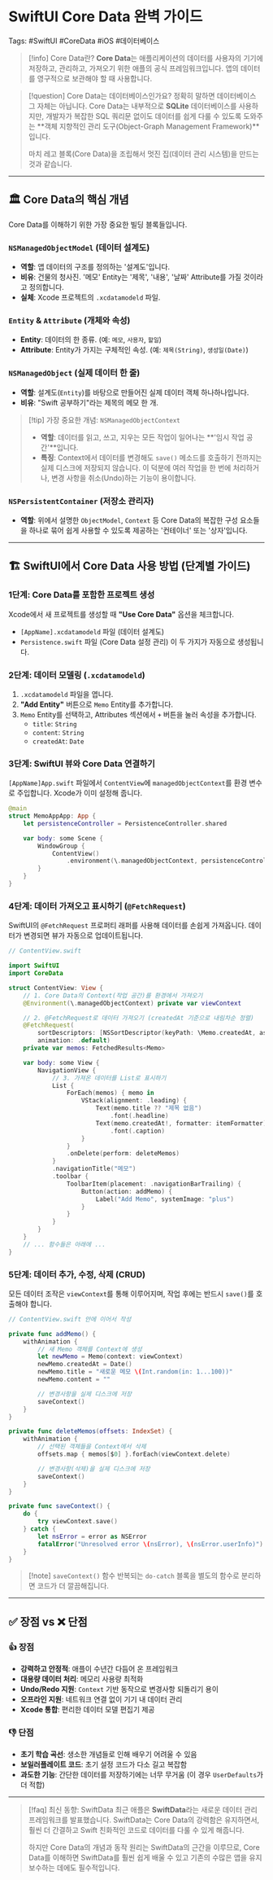 # SwiftUI Core Data 완벽 가이드

Tags: #SwiftUI #CoreData #iOS #데이터베이스 

> [!info] Core Data란?
> **Core Data**는 애플리케이션의 데이터를 사용자의 기기에 저장하고, 관리하고, 가져오기 위한 애플의 공식 프레임워크입니다. 앱의 데이터를 영구적으로 보관해야 할 때 사용합니다.

> [!question] Core Data는 데이터베이스인가요?
> 정확히 말하면 데이터베이스 그 자체는 아닙니다. Core Data는 내부적으로 **SQLite** 데이터베이스를 사용하지만, 개발자가 복잡한 SQL 쿼리문 없이도 데이터를 쉽게 다룰 수 있도록 도와주는 **객체 지향적인 관리 도구(Object-Graph Management Framework)**입니다.
> 
> 마치 레고 블록(Core Data)을 조립해서 멋진 집(데이터 관리 시스템)을 만드는 것과 같습니다.

---

## 🏛️ Core Data의 핵심 개념

Core Data를 이해하기 위한 가장 중요한 빌딩 블록들입니다.

### `NSManagedObjectModel` (데이터 설계도)
- **역할**: 앱 데이터의 구조를 정의하는 '설계도'입니다.
- **비유**: 건물의 청사진. '메모' Entity는 '제목', '내용', '날짜' Attribute를 가질 것이라고 정의합니다.
- **실체**: Xcode 프로젝트의 `.xcdatamodeld` 파일.

### `Entity` & `Attribute` (개체와 속성)
- **Entity**: 데이터의 한 종류. (예: `메모`, `사용자`, `할일`)
- **Attribute**: Entity가 가지는 구체적인 속성. (예: `제목(String)`, `생성일(Date)`)

### `NSManagedObject` (실제 데이터 한 줄)
- **역할**: 설계도(`Entity`)를 바탕으로 만들어진 실제 데이터 객체 하나하나입니다.
- **비유**: "Swift 공부하기"라는 제목의 메모 한 개.

> [!tip] 가장 중요한 개념: `NSManagedObjectContext`
> - **역할**: 데이터를 읽고, 쓰고, 지우는 모든 작업이 일어나는 **'임시 작업 공간'**입니다.
> - **특징**: Context에서 데이터를 변경해도 `save()` 메소드를 호출하기 전까지는 실제 디스크에 저장되지 않습니다. 이 덕분에 여러 작업을 한 번에 처리하거나, 변경 사항을 취소(Undo)하는 기능이 용이합니다.

### `NSPersistentContainer` (저장소 관리자)
- **역할**: 위에서 설명한 `ObjectModel`, `Context` 등 Core Data의 복잡한 구성 요소들을 하나로 묶어 쉽게 사용할 수 있도록 제공하는 '컨테이너' 또는 '상자'입니다.

---

## 🏗️ SwiftUI에서 Core Data 사용 방법 (단계별 가이드)

### 1단계: Core Data를 포함한 프로젝트 생성
Xcode에서 새 프로젝트를 생성할 때 **"Use Core Data"** 옵션을 체크합니다.
- `[AppName].xcdatamodeld` 파일 (데이터 설계도)
- `Persistence.swift` 파일 (Core Data 설정 관리)
이 두 가지가 자동으로 생성됩니다.

### 2단계: 데이터 모델링 (`.xcdatamodeld`)
1.  `.xcdatamodeld` 파일을 엽니다.
2.  **"Add Entity"** 버튼으로 `Memo` Entity를 추가합니다.
3.  `Memo` Entity를 선택하고, Attributes 섹션에서 `+` 버튼을 눌러 속성을 추가합니다.
    - `title`: `String`
    - `content`: `String`
    - `createdAt`: `Date`

### 3단계: SwiftUI 뷰와 Core Data 연결하기
`[AppName]App.swift` 파일에서 `ContentView`에 `managedObjectContext`를 환경 변수로 주입합니다. Xcode가 이미 설정해 줍니다.

```swift
@main
struct MemoAppApp: App {
    let persistenceController = PersistenceController.shared

    var body: some Scene {
        WindowGroup {
            ContentView()
                .environment(\.managedObjectContext, persistenceController.container.viewContext)
        }
    }
}
```

### 4단계: 데이터 가져오고 표시하기 (`@FetchRequest`)
SwiftUI의 `@FetchRequest` 프로퍼티 래퍼를 사용해 데이터를 손쉽게 가져옵니다. 데이터가 변경되면 뷰가 자동으로 업데이트됩니다.

```swift
// ContentView.swift

import SwiftUI
import CoreData

struct ContentView: View {
    // 1. Core Data의 Context(작업 공간)를 환경에서 가져오기
    @Environment(\.managedObjectContext) private var viewContext

    // 2. @FetchRequest로 데이터 가져오기 (createdAt 기준으로 내림차순 정렬)
    @FetchRequest(
        sortDescriptors: [NSSortDescriptor(keyPath: \Memo.createdAt, ascending: false)],
        animation: .default)
    private var memos: FetchedResults<Memo>

    var body: some View {
        NavigationView {
            // 3. 가져온 데이터를 List로 표시하기
            List {
                ForEach(memos) { memo in
                    VStack(alignment: .leading) {
                        Text(memo.title ?? "제목 없음")
                            .font(.headline)
                        Text(memo.createdAt!, formatter: itemFormatter)
                            .font(.caption)
                    }
                }
                .onDelete(perform: deleteMemos)
            }
            .navigationTitle("메모")
            .toolbar {
                ToolbarItem(placement: .navigationBarTrailing) {
                    Button(action: addMemo) {
                        Label("Add Memo", systemImage: "plus")
                    }
                }
            }
        }
    }
    // ... 함수들은 아래에 ...
}
```

### 5단계: 데이터 추가, 수정, 삭제 (CRUD)
모든 데이터 조작은 `viewContext`를 통해 이루어지며, 작업 후에는 반드시 `save()`를 호출해야 합니다.

```swift
// ContentView.swift 안에 이어서 작성

private func addMemo() {
    withAnimation {
        // 새 Memo 객체를 Context에 생성
        let newMemo = Memo(context: viewContext)
        newMemo.createdAt = Date()
        newMemo.title = "새로운 메모 \(Int.random(in: 1...100))"
        newMemo.content = ""

        // 변경사항을 실제 디스크에 저장
        saveContext()
    }
}

private func deleteMemos(offsets: IndexSet) {
    withAnimation {
        // 선택된 객체들을 Context에서 삭제
        offsets.map { memos[$0] }.forEach(viewContext.delete)

        // 변경사항(삭제)을 실제 디스크에 저장
        saveContext()
    }
}

private func saveContext() {
    do {
        try viewContext.save()
    } catch {
        let nsError = error as NSError
        fatalError("Unresolved error \(nsError), \(nsError.userInfo)")
    }
}
```
> [!note] `saveContext()` 함수
> 반복되는 `do-catch` 블록을 별도의 함수로 분리하면 코드가 더 깔끔해집니다.

---

## ✅ 장점 vs ❌ 단점

### 👍 장점
- **강력하고 안정적**: 애플이 수년간 다듬어 온 프레임워크
- **대용량 데이터 처리**: 메모리 사용량 최적화
- **Undo/Redo 지원**: `Context` 기반 동작으로 변경사항 되돌리기 용이
- **오프라인 지원**: 네트워크 연결 없이 기기 내 데이터 관리
- **Xcode 통합**: 편리한 데이터 모델 편집기 제공

### 👎 단점
- **초기 학습 곡선**: 생소한 개념들로 인해 배우기 어려울 수 있음
- **보일러플레이트 코드**: 초기 설정 코드가 다소 길고 복잡함
- **과도한 기능**: 간단한 데이터를 저장하기에는 너무 무거움 (이 경우 `UserDefaults`가 더 적합)

---

> [!faq] 최신 동향: SwiftData
> 최근 애플은 **SwiftData**라는 새로운 데이터 관리 프레임워크를 발표했습니다. SwiftData는 Core Data의 강력함은 유지하면서, 훨씬 더 간결하고 Swift 친화적인 코드로 데이터를 다룰 수 있게 해줍니다.
>
> 하지만 Core Data의 개념과 동작 원리는 SwiftData의 근간을 이루므로, Core Data를 이해하면 SwiftData를 훨씬 쉽게 배울 수 있고 기존의 수많은 앱을 유지보수하는 데에도 필수적입니다.